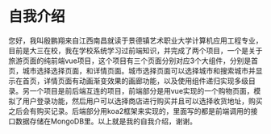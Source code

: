 # 自我介绍

您好，我叫殷鹏翔来自江西南昌就读于景德镇艺术职业大学计算机应用工程专业，目前是大三在校，我在学校系统学习过前端知识，并完成了两个项目，一个是关于旅游页面的纯前端vue项目，这个项目有三个页面分别对应3个大组件，分别是首页，城市选择选择页面，和详情页面。城市选择页面可以选择城市和搜索城市并显示在首页，详情页面有动画渐变效果的画廊功能，以及使用组件递归实现多级目录。另一个项目是前后端互连的项目，前端部分是用vue实现的一个购物页面，模拟了用户登录功能，然后用户可以选择商店进行购买并且可以选择收货地址，购买之后会有购买记录。后端部分用koa2框架来实现的，里面写的都是前端调用的接口数据存储在MongoDB里。以上就是我的自我介绍，谢谢。